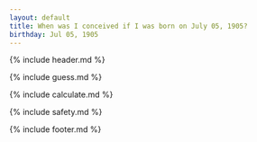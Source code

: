 ```yaml
---
layout: default
title: When was I conceived if I was born on July 05, 1905?
birthday: Jul 05, 1905
---
```


{% include header.md %}

{% include guess.md %}

{% include calculate.md %}

{% include safety.md %}

{% include footer.md %}



